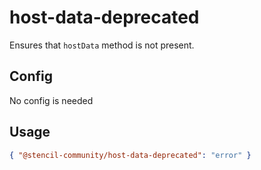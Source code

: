 # host-data-deprecated

Ensures that `hostData` method is not present.

## Config

No config is needed

## Usage

```json
{ "@stencil-community/host-data-deprecated": "error" }
```
